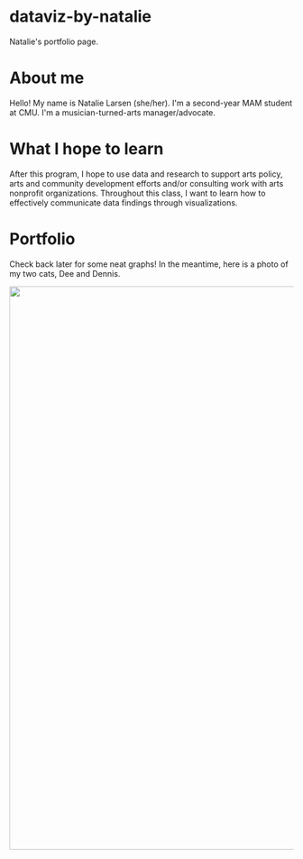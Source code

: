 # dataviz-by-natalie
Natalie's portfolio page.

# About me
Hello! My name is Natalie Larsen (she/her). I'm a second-year MAM student at CMU. I'm a musician-turned-arts manager/advocate.

# What I hope to learn
After this program, I hope to use data and research to support arts policy, arts and community development efforts and/or consulting work with arts nonprofit organizations. Throughout this class, I want to learn how to effectively communicate data findings through visualizations. 

# Portfolio
Check back later for some neat graphs! In the meantime, here is a photo of my two cats, Dee and Dennis.

<img src="https://user-images.githubusercontent.com/112141969/188226491-805d2dcf-607f-4b5d-8b28-9fdad1947443.JPEG" width ="700" height="1000">
